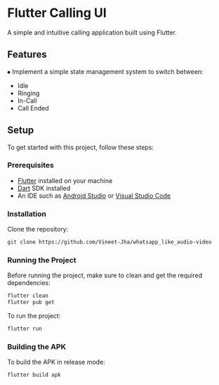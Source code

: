 # Flutter Calling UI
A simple and intuitive calling application built using Flutter.
## Features
⦁ Implement a simple state management system to switch between:
- Idle
- Ringing
- In-Call
- Call Ended
## Setup
To get started with this project, follow these steps:
### Prerequisites
- [Flutter](https://flutter.dev/docs/get-started/install) installed on your machine
- [Dart](https://dart.dev/get-dart) SDK installed
- An IDE such as [Android Studio](https://developer.android.com/studio) or [Visual Studio Code](https://code.visualstudio.com/)
### Installation
Clone the repository:
```sh
git clone https://github.com/Vineet-Jha/whatsapp_like_audio-video
```
### Running the Project
Before running the project, make sure to clean and get the required dependencies:
```sh
flutter clean
flutter pub get
```
To run the project:
```sh
flutter run
```
### Building the APK
To build the APK in release mode:
```sh
flutter build apk
```
